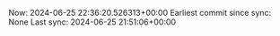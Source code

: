 Now: 2024-06-25 22:36:20.526313+00:00 Earliest commit since sync: None Last sync: 2024-06-25 21:51:06+00:00
